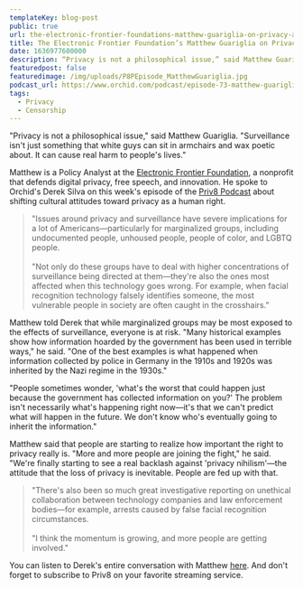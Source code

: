 ```yaml
---
templateKey: blog-post
public: true
url: the-electronic-frontier-foundations-matthew-guariglia-on-privacy-as-a-human-right
title: The Electronic Frontier Foundation’s Matthew Guariglia on Privacy as a Human Right
date: 1636977600000
description: “Privacy is not a philosophical issue,” said Matthew Guariglia. “Surveillance isn’t just something that white guys can sit in armchairs and wax poetic about. It can cause real harm to people’s lives.”
featuredpost: false
featuredimage: /img/uploads/P8PEpisode_MatthewGuariglia.jpg
podcast_url: https://www.orchid.com/podcast/episode-73-matthew-guariglia/
tags:
  - Privacy
  - Censorship
---
```

"Privacy is not a philosophical issue," said Matthew Guariglia. "Surveillance isn't just something that white guys can sit in armchairs and wax poetic about. It can cause real harm to people's lives."

Matthew is a Policy Analyst at the [Electronic Frontier Foundation](https://www.eff.org/), a nonprofit that defends digital privacy, free speech, and innovation. He spoke to Orchid's Derek Silva on this week's episode of the [Priv8 Podcast](https://www.orchid.com/podcast/) about shifting cultural attitudes toward privacy as a human right.

>"Issues around privacy and surveillance have severe implications for a lot of Americans—particularly for marginalized groups, including undocumented people, unhoused people, people of color, and LGBTQ people.
<br><br>
"Not only do these groups have to deal with higher concentrations of surveillance being directed at them—they're also the ones most affected when this technology goes wrong. For example, when facial recognition technology falsely identifies someone, the most vulnerable people in society are often caught in the crosshairs."

Matthew told Derek that while marginalized groups may be most exposed to the effects of surveillance, everyone is at risk. "Many historical examples show how information hoarded by the government has been used in terrible ways," he said. "One of the best examples is what happened when information collected by police in Germany in the 1910s and 1920s was inherited by the Nazi regime in the 1930s."

"People sometimes wonder, 'what's the worst that could happen just because the government has collected information on you?' The problem isn't necessarily what's happening right now—it's that we can't predict what will happen in the future. We don't know who's eventually going to inherit the information."

Matthew said that people are starting to realize how important the right to privacy really is. "More and more people are joining the fight," he said. "We're finally starting to see a real backlash against 'privacy nihilism'—the attitude that the loss of privacy is inevitable. People are fed up with that.

>"There's also been so much great investigative reporting on unethical collaboration between technology companies and law enforcement bodies—for example, arrests caused by false facial recognition circumstances.
<br><br>
"I think the momentum is growing, and more people are getting involved."

You can listen to Derek's entire conversation with Matthew [here](https://www.orchid.com/podcast/episode-73-matthew-guariglia/). And don't forget to subscribe to Priv8 on your favorite streaming service.